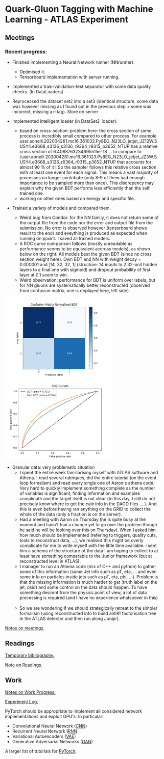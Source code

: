 # Quark-Gluon Tagging with Machine Learning - ATLAS Experiment
## Meetings
### Recent progress: 
* Finished implementing a Neural Network runner (NNrunner).
    * Optimised it.
    * Tensorboard implementation with server running.

* Implemented a train-validation-test separator with some data quality checks. (In DataLoaders)

* Reprocessed the dataset set2 into a set3  (identical structure, some data was however missing as I found out in the previous step + some was incorrect, missing a r-tag). Store on server

* Implemented intelligent loader (in DataSet2_loader):
    * based on cross-section: problem here: the cross section of some process is incredibly small compared to other process. For example user.aoneill.202004281.mc16.361032.Py8EG_N23LO_jetjet_JZ12W.SUSY4.e3668_s3126_s3136_r9364_r9315_p3652_NTUP has a relative cross section of 6.4088763234695515e-18 ... to compare to /user.aoneill.202004281.mc16.361023.Py8EG_N23LO_jetjet_JZ3W.SUSY4.e3668_s3126_r9364_r9315_p3652_NTUP that accounts for almost 90 % of it ! So the sampler follows this relative cross section with at least one event for each signal. This means a vast majority of processes no longer contribute (only 8-9 of them had enough importance to be sampled more than once). This discrepency may explain why the given BDT performs less efficiently than the self trained one. 
    * working on other ones based on energy and specific file.

* Trained a variety of models and compared them.  
    * Weird bug from Condor: for the NN family, it does not return some of the output file from the code nor the error and output file from the submission. No error is observed however (tensorboard shows result to the end) and eveything is produced as expected when running on ppxint. I saved all trained models. 
    * A ROC curve comparison follows (mostly unreadable as performance seems to be equivalent accross models), as shown below on the right. All models beat the given BDT (since no cross section weight here). Own BDT and NN with weight decay = 0.000001 and [14, 32, 32, 1] (structure: 14 inputs to 2 32-unit hidden layers to a final one with sigmoid) and dropout probability of first layer at 0.1 seem to win.
    * Weird observation: performance for BDT is uniform over labels, but for NN gluons are systematically better reconstructed (observed from confusion matrix, one is deplayed here, left side)
<p float="center">
<img src="Readme_Result/confusion_matrix_normalised.png" width="350" />
<img src="Readme_Result/ROC_curve.png" width="350" /> 
</p>

* Granular data: very problematic situation
    * I spent the entire week familiarising myself with ATLAS software and Athena. I read several rubriques, did the entire tutorial (on the event loop formalism) and read every single one of Aaron's athena code. Very hard to quickly implement something complete as the number of variables is significant, finding information and examples complicate and the target itself is not clear (to this day, I still do not precisely know where to get the calo info in the DAOD files ... ). And this is even before having ran anything on the GRID to collect the whole of the data (only a fraction is on the server).
    * Had a meeting with Aaron on Thursday (he is quite busy at the moment and hasn't had a chance yet to go over the problem though he said he will be looking over this on Thursday). When I asked him how much should be implemented (refering to triggers, quality cuts, tools to reconstruct data, ...), we realised this might be overly complicate for me to write myself with the little time available. I sent him a schema of the structure of the data I am hoping to collect to at least have something comparable to the Junipr framework (but at reconstructed level in ATLAS). 
    * I manager to run an Athena code (mix of C++ and python) to gather some of this information (some Jet info such as pT, eta, ... and even some info on particles inside jets such as pT, eta, phi, ...). Problem is that the missing information is much harder to get (truth label on the jet, dsid) and some control on the data should happen. To have something descent from the physics point of view, a lot of data processing is required (and I have no experience whatsoever in this) .
    * So we are wondering if we should strategically retreat to the simpler formalism (using reconstructed info to build antiKt factorisation tree in the ATLAS detector and then run along Junipr).



[Notes on meetings.](https://docs.google.com/document/d/1mPCNGwLqUHwPWRzEXwxDVAvANspSMXEBrSzKO49E8Ds/edit?usp=sharing)

## Readings
[Temporary bibliography.](https://docs.google.com/document/d/1T0P84bvZvcEdx9cvs6z_uXsKWNDNlzjyWbvqWfU1s5I/edit)

[Note on Readings.](https://docs.google.com/document/d/1u7orIhStgtNy6GY1Ix_eOC2UjRiMTey7CkkDW5u7Oxg/edit?usp=sharing)

## Work
[Notes on Work Progress.](https://docs.google.com/document/d/1REFWLDmTNmnLVJMIwqeWt13o8EeNrBTAoQybtgy6I2A/edit?usp=sharing)

[Experiment Log.](https://docs.google.com/spreadsheets/d/1Yu8Fxa3OA3b5M0SDpXkCFffr_e0Qvg-HA2QqpyZvl-I/edit?usp=sharing)

PyTorch should be appropriate to implement all considered network implementations and exploit GPU's. In particular:
* Convolutional Neural Network ([CNN](https://pytorch.org/tutorials/beginner/blitz/cifar10_tutorial.html))
* Recurrent Neural Network ([RNN](https://pytorch.org/tutorials/intermediate/char_rnn_classification_tutorial.html)
* Variational Autoencoders ([VAE](https://pyro.ai/examples/vae.html))
* Generative Adversarial Networks ([GAN](https://pytorch.org/tutorials/beginner/dcgan_faces_tutorial.html))

A larger list of tutorials for [PyTorch](https://pytorch.org/tutorials/). 
